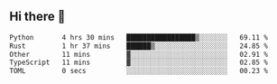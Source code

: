 ## Hi there 👋

<!--
**whirlun/whirlun** is a ✨ _special_ ✨ repository because its `README.md` (this file) appears on your GitHub profile.

Here are some ideas to get you started:

- 🔭 I’m currently working on ...
- 🌱 I’m currently learning ...
- 👯 I’m looking to collaborate on ...
- 🤔 I’m looking for help with ...
- 💬 Ask me about ...
- 📫 How to reach me: ...
- 😄 Pronouns: ...
- ⚡ Fun fact: ...
-->
<!--START_SECTION:waka-->

```txt
Python       4 hrs 30 mins   █████████████████▒░░░░░░░   69.11 %
Rust         1 hr 37 mins    ██████▒░░░░░░░░░░░░░░░░░░   24.85 %
Other        11 mins         ▓░░░░░░░░░░░░░░░░░░░░░░░░   02.91 %
TypeScript   11 mins         ▓░░░░░░░░░░░░░░░░░░░░░░░░   02.85 %
TOML         0 secs          ░░░░░░░░░░░░░░░░░░░░░░░░░   00.23 %
```

<!--END_SECTION:waka-->
